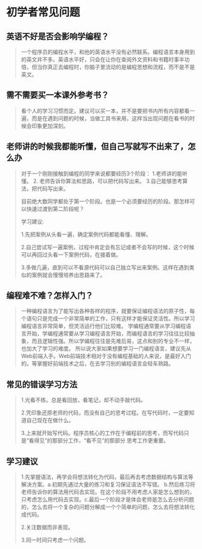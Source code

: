 # 初学者常见问题



## 英语不好是否会影响学编程？

> 一个程序员的编程水平，和他的英语水平没有必然联系。编程语言本身用到的英文并不多。英语水平好，只会在让你在查阅外文资料和书籍时事半功倍，但当你真正去编程时，你脑子里流动的是编程思想和流程，而不是不是英文。




## 需不需要买一本课外参考书？

> 看个人的学习习惯而定。建议可以买一本，并不是要把书内所有内容都看一遍，而是在遇到问题的时候，当做工具书来用，这样当出现问题在看书的时候会印象更加深刻。



## 老师讲的时候我都能听懂，但自己写就写不出来了，怎么办

> 对于一个刚刚接触到编程的同学来说都要经历3个阶段： 1.老师讲的能听懂。 2. 老师告诉你算法和思路，可以把代码写出来。 3.自己能够思考算法，把代码写出来。 
>
> 目前绝大数同学都处于第一个阶段。也是一个必须要经历的阶段。那怎样可以快速过渡到第二阶段呢？
>
> 学习建议:
>
> 1.先把案例从头看一遍，确定案例代码都能看懂、理解。
>
> 2.自己尝试写一遍案例，过程中肯定会有忘记或者不会写的时候，这个时候可以再回过头看一下案例代码，在接着做。
>
> 3.多做几遍，直到可以不看源代码可以自己独立写出来案例。这样在遇到类似的案例就会慢慢培养出思路来了。




## 编程难不难？怎样入门？ 


> 一种编程语言为了能写出各种各样的程序，就要保证编程语法的原子性，每个语句只是完成一个非常简单的工作，只有这样才能保证灵活性。所以学习编程语言非常简单，但灵活运行他们比较难。
> 学编程通常要从学习编程语言开始，学编程通常要从学习编程语言开始，而编程语言的学习往往比较抽象，而且逻辑性强。所以学编程往往是先难后易，这点和别的专业不一样，也加大了学习的难度。
> 所以说大家如果想要学习一门编程语言，建议先从Web前端入手。Web前端技术相对于没有编程基础的人来说，是最好入门的。等掌握好前端技术之后，在去学习别的编程语言会轻车熟路。




## 常见的错误学习方法

> 1.光看不练。总是看回放，看笔记，却不动手敲代码。
>
> 2.凭印象还原老师的代码，而没有自己的思考过程。在写代码时，一定要知道自己现在在做什么。
>
> 3.上来就开始写代码。程序员核心的工作在于编程前的思考，而写代码只是“看得见”的那部分工作，“看不见”的那部分  思考工作更重要。




## 学习建议

> 1.先掌握语法，再学会将想法转化为代码，最后再去考虑数据结构与算法等解决方案。
> ​	a.初期先通过大量的练习和复习保证语法不写错。
> ​	b.然后练习将老师告诉你的算法用代码去实现。在这个阶段不用考虑人家是怎么想到的，只考虑怎么用代码去实现。
> ​	c.最后一个阶段才是体会老师是怎么去分析问题的，怎么去将一个复杂的问题分解成一个个简单的问题，怎么去将想法转化成代码。
>
> 2.关注数据而非表现。
>
> 3.同一时间只考虑一个问题。
